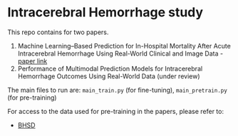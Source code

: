 # Intracerebral Hemorrhage study

This repo contains for two papers.
1. Machine Learning–Based Prediction for In-Hospital Mortality After Acute Intracerebral Hemorrhage Using Real-World Clinical and Image Data - [paper link](https://www.ahajournals.org/doi/10.1161/JAHA.124.036447)
2. Performance of Multimodal Prediction Models for Intracerebral Hemorrhage Outcomes Using Real-World Data (under review)

The main files to run are:
`main_train.py` (for fine-tuning), `main_pretrain.py` (for pre-training)

For access to the data used for pre-training in the papers, please refer to:
- [BHSD](https://github.com/White65534/BHSD)
